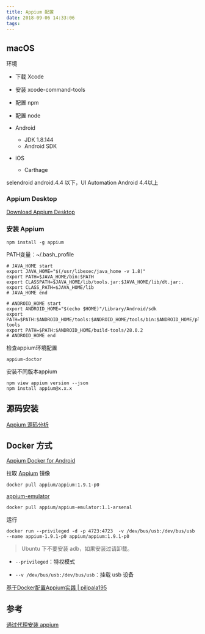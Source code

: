 ```yaml
---
title: Appium 配置
date: 2018-09-06 14:33:06
tags:
---
```


## macOS

环境

- 下载 Xcode
- 安装 xcode-command-tools
- 配置 npm

- 配置 node
- Android
  -  JDK 1.8.144
  - Android SDK
- iOS
  - Carthage



selendroid android.4.4 以下，UI Automation Android 4.4以上



### Appium Desktop

[Download Appium Desktop](https://github.com/appium/appium-desktop/releases)



### 安装 Appium

```shell
npm install -g appium
```

PATH变量：~/.bash_profile

```shell
# JAVA_HOME start
export JAVA_HOME="$(/usr/libexec/java_home -v 1.8)"
export PATH=$JAVA_HOME/bin:$PATH
export CLASSPATH=$JAVA_HOME/lib/tools.jar:$JAVA_HOME/lib/dt.jar:.
export CLASS_PATH=$JAVA_HOME/lib
# JAVA_HOME end

# ANDROID_HOME start
export ANDROID_HOME="$(echo $HOME)"/Library/Android/sdk
export PATH=$PATH:$ANDROID_HOME/tools:$ANDROID_HOME/tools/bin:$ANDROID_HOME/platform-tools
export PATH=$PATH:$ANDROID_HOME/build-tools/28.0.2
# ANDROID_HOME end
```



检查appium环境配置

```shell
appium-doctor
```



安装不同版本appium

```shell
npm view appium version --json
npm install appium@x.x.x
```



## 源码安装

 [Appium 源码分析]()



## Docker 方式

[Appium Docker for Android](https://github.com/appium/appium-docker-android)



拉取 [Appium](https://hub.docker.com/r/appium/appium/tags/) 镜像



```shell
docker pull appium/appium:1.9.1-p0
```



[appium-emulator](https://hub.docker.com/r/appium/appium-emulator/tags/)

```shell
docker pull appium/appium-emulator:1.1-arsenal
```



运行

```shell
docker run --privileged -d -p 4723:4723  -v /dev/bus/usb:/dev/bus/usb --name appium-1.9.1-p0 appium/appium:1.9.1-p0
```

> Ubuntu 下不要安装 adb，如果安装过请卸载。

- `--privileged`：特权模式

- `--v /dev/bus/usb:/dev/bus/usb`：挂载 usb 设备



 [基于Docker配置Appium实践 | pilipala195](https://pilipala195.github.io/2017/11/27/%E5%9F%BA%E4%BA%8EDocker%E9%85%8D%E7%BD%AEAppium%E5%AE%9E%E8%B7%B5/) 



## 参考

[通过代理安装 appium](https://testerhome.com/topics/6040)
